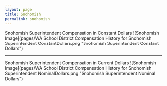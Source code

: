 ```yaml
---
layout: page
title: Snohomish
permalink: snohomish
---
```



Snohomish Superintendent Compensation in Constant Dollars
![Snohomish Image](pages/WA School District Compensation History for Snohomish Superintendent ConstantDollars.png "Snohomish Superintendent Constant Dollars")
___

Snohomish Superintendent Compensation in Current Dollars
![Snohomish Image](pages/WA School District Compensation History for Snohomish Superintendent NominalDollars.png "Snohomish Superintendent Nominal Dollars")